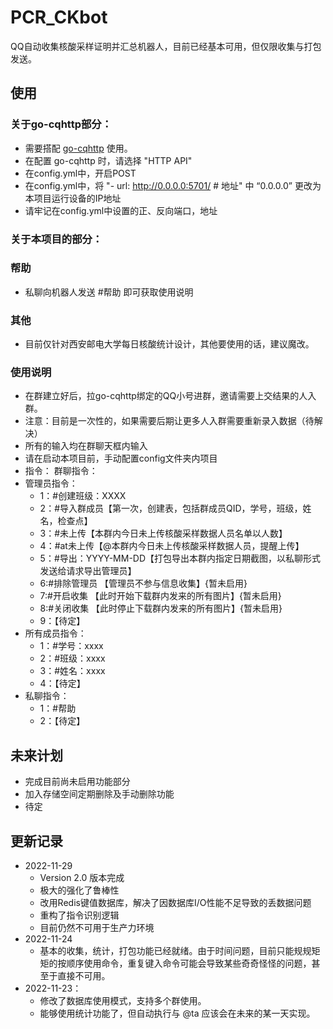 # PCR_CKbot

QQ自动收集核酸采样证明并汇总机器人，目前已经基本可用，但仅限收集与打包发送。

## 使用

### 关于go-cqhttp部分：
  * 需要搭配 [go-cqhttp](https://github.com/Mrs4s/go-cqhttp) 使用。
  * 在配置 go-cqhttp 时，请选择 "HTTP API"
  * 在config.yml中，开启POST
  * 在config.yml中，将 "- url: http://0.0.0.0:5701/ # 地址" 中 “0.0.0.0” 更改为本项目运行设备的IP地址
  * 请牢记在config.yml中设置的正、反向端口，地址
### 关于本项目的部分：
### 帮助
  * 私聊向机器人发送 #帮助 即可获取使用说明 

### 其他
  * 目前仅针对西安邮电大学每日核酸统计设计，其他要使用的话，建议魔改。

### 使用说明
  * 在群建立好后，拉go-cqhttp绑定的QQ小号进群，邀请需要上交结果的人入群。
  * 注意：目前是一次性的，如果需要后期让更多人入群需要重新录入数据（待解决）
  * 所有的输入均在群聊天框内输入
  * 请在启动本项目前，手动配置config文件夹内项目 
  * 指令：
 群聊指令：
  * 管理员指令：
    * 1：#创建班级：XXXX
    * 2：#导入群成员【第一次，创建表，包括群成员QID，学号，班级，姓名，检查点】
    * 3：#未上传【本群内今日未上传核酸采样数据人员名单以人数】
    * 4：#at未上传【@本群内今日未上传核酸采样数据人员，提醒上传】
    * 5：#导出：YYYY-MM-DD【打包导出本群内指定日期截图，以私聊形式发送给请求导出管理员】
    * 6:#排除管理员 【管理员不参与信息收集】{暂未启用}
    * 7:#开启收集 【此时开始下载群内发来的所有图片】{暂未启用}
    * 8:#关闭收集 【此时停止下载群内发来的所有图片】{暂未启用}
    * 9：【待定】
  * 所有成员指令：
    * 1：#学号：xxxx
    * 2：#班级：xxxx
    * 3：#姓名：xxxx
    * 4：【待定】
  * 私聊指令：
    * 1：#帮助
    * 2：【待定】
    
## 未来计划
  * 完成目前尚未启用功能部分
  * 加入存储空间定期删除及手动删除功能
  * 待定
## 更新记录
  * 2022-11-29
    * Version 2.0 版本完成
    * 极大的强化了鲁棒性
    * 改用Redis键值数据库，解决了因数据库I/O性能不足导致的丢数据问题
    * 重构了指令识别逻辑
    * 目前仍然不可用于生产力环境
  * 2022-11-24
    * 基本的收集，统计，打包功能已经就绪。由于时间问题，目前只能规规矩矩的按顺序使用命令，重复键入命令可能会导致某些奇奇怪怪的问题，甚至于直接不可用。
  * 2022-11-23：
    * 修改了数据库使用模式，支持多个群使用。
    * 能够使用统计功能了，但自动执行与 @ta 应该会在未来的某一天实现。